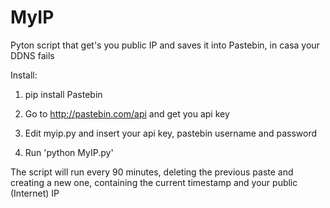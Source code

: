# MyIP
Pyton script that get's you public IP and saves it into Pastebin, in casa your DDNS fails

Install:

1. pip install Pastebin

2. Go to http://pastebin.com/api and get you api key

3. Edit myip.py and insert your api key, pastebin username and password

4. Run 'python MyIP.py'


The script will run every 90 minutes, deleting the previous paste and creating a new one, containing the current timestamp
and your public (Internet) IP
